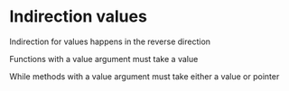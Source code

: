 # Indirection values

Indirection for values happens in the reverse direction

Functions with a value argument must take a value

While methods with a value argument must take either a value or pointer

